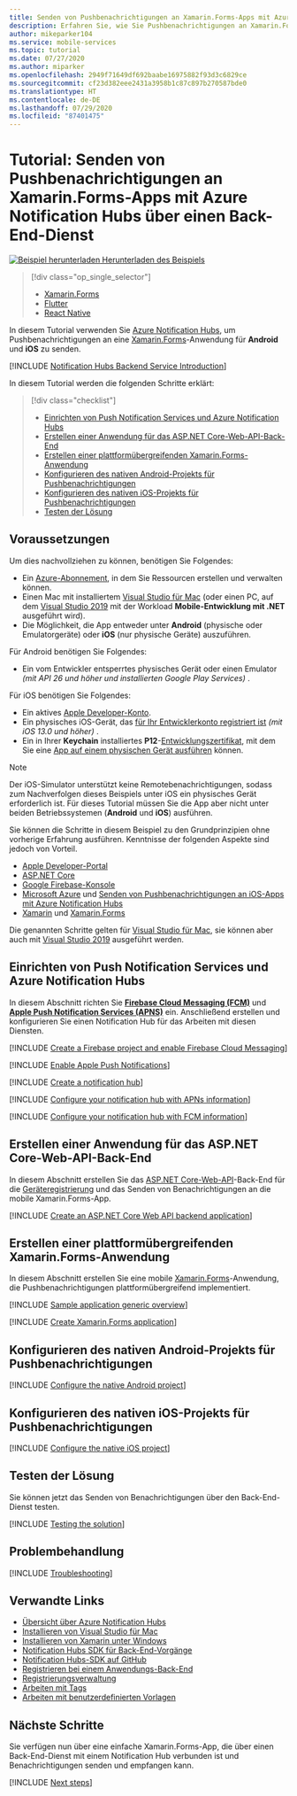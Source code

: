```yaml
---
title: Senden von Pushbenachrichtigungen an Xamarin.Forms-Apps mit Azure Notification Hubs über einen Back-End-Dienst | Microsoft-Dokumentation
description: Erfahren Sie, wie Sie Pushbenachrichtigungen an Xamarin.Forms-Apps senden, die Azure Notification Hubs über einen Back-End-Dienst verwenden.
author: mikeparker104
ms.service: mobile-services
ms.topic: tutorial
ms.date: 07/27/2020
ms.author: miparker
ms.openlocfilehash: 2949f71649df692baabe16975882f93d3c6829ce
ms.sourcegitcommit: cf23d382eee2431a3958b1c87c897b270587bde0
ms.translationtype: HT
ms.contentlocale: de-DE
ms.lasthandoff: 07/29/2020
ms.locfileid: "87401475"
---
```

# <a name="tutorial-send-push-notifications-to-xamarinforms-apps-using-azure-notification-hubs-via-a-backend-service"></a>Tutorial: Senden von Pushbenachrichtigungen an Xamarin.Forms-Apps mit Azure Notification Hubs über einen Back-End-Dienst  

[![Beispiel herunterladen](media/download.png) Herunterladen des Beispiels](https://github.com/xamcat/mobcat-samples/tree/master/notification_hub_backend_service)  

> [!div class="op_single_selector"]
>
> * [Xamarin.Forms](notification-hubs-backend-service-xamarin-forms.md)
> * [Flutter](notification-hubs-backend-service-flutter.md)
> * [React Native](notification-hubs-backend-service-react-native.md)

In diesem Tutorial verwenden Sie [Azure Notification Hubs](https://docs.microsoft.com/azure/notification-hubs/notification-hubs-push-notification-overview), um Pushbenachrichtigungen an eine [Xamarin.Forms](https://dotnet.microsoft.com/apps/xamarin/xamarin-forms)-Anwendung für **Android** und **iOS** zu senden.  

[!INCLUDE [Notification Hubs Backend Service Introduction](includes/notification-hubs-backend-service-introduction.md)]

In diesem Tutorial werden die folgenden Schritte erklärt:

> [!div class="checklist"]
>
> * [Einrichten von Push Notification Services und Azure Notification Hubs](#set-up-push-notification-services-and-azure-notification-hub)
> * [Erstellen einer Anwendung für das ASP.NET Core-Web-API-Back-End](#create-an-aspnet-core-web-api-backend-application)
> * [Erstellen einer plattformübergreifenden Xamarin.Forms-Anwendung](#create-a-cross-platform-xamarinforms-application)
> * [Konfigurieren des nativen Android-Projekts für Pushbenachrichtigungen](#configure-the-native-android-project-for-push-notifications)
> * [Konfigurieren des nativen iOS-Projekts für Pushbenachrichtigungen](#configure-the-native-ios-project-for-push-notifications)
> * [Testen der Lösung](#test-the-solution)

## <a name="prerequisites"></a>Voraussetzungen

Um dies nachvollziehen zu können, benötigen Sie Folgendes:

* Ein [Azure-Abonnement](https://portal.azure.com), in dem Sie Ressourcen erstellen und verwalten können.
* Einen Mac mit installiertem [Visual Studio für Mac](https://visualstudio.microsoft.com/vs/mac/) (oder einen PC, auf dem [Visual Studio 2019](https://visualstudio.microsoft.com/vs) mit der Workload **Mobile-Entwicklung mit .NET** ausgeführt wird).
* Die Möglichkeit, die App entweder unter **Android** (physische oder Emulatorgeräte) oder **iOS** (nur physische Geräte) auszuführen.

Für Android benötigen Sie Folgendes:

* Ein vom Entwickler entsperrtes physisches Gerät oder einen Emulator *(mit API 26 und höher und installierten Google Play Services)* .

Für iOS benötigen Sie Folgendes:

* Ein aktives [Apple Developer-Konto](https://developer.apple.com).
* Ein physisches iOS-Gerät, das [für Ihr Entwicklerkonto registriert ist](https://help.apple.com/developer-account/#/dev40df0d9fa) *(mit iOS 13.0 und höher)* .
* Ein in Ihrer **Keychain** installiertes **P12**-[Entwicklungszertifikat](https://help.apple.com/developer-account/#/dev04fd06d56), mit dem Sie eine [App auf einem physischen Gerät ausführen](https://help.apple.com/xcode/mac/current/#/dev5a825a1ca) können.

> [!NOTE]
> Der iOS-Simulator unterstützt keine Remotebenachrichtigungen, sodass zum Nachverfolgen dieses Beispiels unter iOS ein physisches Gerät erforderlich ist. Für dieses Tutorial müssen Sie die App aber nicht unter beiden Betriebssystemen (**Android** und **iOS**) ausführen.

Sie können die Schritte in diesem Beispiel zu den Grundprinzipien ohne vorherige Erfahrung ausführen. Kenntnisse der folgenden Aspekte sind jedoch von Vorteil.

* [Apple Developer-Portal](https://developer.apple.com)
* [ASP.NET Core](https://docs.microsoft.com/aspnet/core/introduction-to-aspnet-core?view=aspnetcore-3.1)
* [Google Firebase-Konsole](https://console.firebase.google.com/u/0/)
* [Microsoft Azure](https://portal.azure.com) und [Senden von Pushbenachrichtigungen an iOS-Apps mit Azure Notification Hubs](/azure/notification-hubs/ios-sdk-get-started.md)
* [Xamarin](https://dotnet.microsoft.com/apps/xamarin) und [Xamarin.Forms](https://dotnet.microsoft.com/apps/xamarin/xamarin-forms)

Die genannten Schritte gelten für [Visual Studio für Mac](https://visualstudio.microsoft.com/vs/mac/), sie können aber auch mit [Visual Studio 2019](https://visualstudio.microsoft.com/vs) ausgeführt werden.

## <a name="set-up-push-notification-services-and-azure-notification-hub"></a>Einrichten von Push Notification Services und Azure Notification Hubs

In diesem Abschnitt richten Sie **[Firebase Cloud Messaging (FCM)](https://firebase.google.com/docs/cloud-messaging)** und **[Apple Push Notification Services (APNS)](https://developer.apple.com/library/archive/documentation/NetworkingInternet/Conceptual/RemoteNotificationsPG/APNSOverview.html)** ein. Anschließend erstellen und konfigurieren Sie einen Notification Hub für das Arbeiten mit diesen Diensten.

[!INCLUDE [Create a Firebase project and enable Firebase Cloud Messaging](includes/notification-hubs-common-enable-firebase-cloud-messaging.md)]

[!INCLUDE [Enable Apple Push Notifications](includes/notification-hubs-common-enable-apple-push-notifications.md)]

[!INCLUDE [Create a notification hub](includes/notification-hubs-common-create-notification-hub.md)]

[!INCLUDE [Configure your notification hub with APNs information](includes/notification-hubs-common-configure-with-apns-information.md)]

[!INCLUDE [Configure your notification hub with FCM information](includes/notification-hubs-common-configure-with-fcm-information.md)]

## <a name="create-an-aspnet-core-web-api-backend-application"></a>Erstellen einer Anwendung für das ASP.NET Core-Web-API-Back-End

In diesem Abschnitt erstellen Sie das [ASP.NET Core-Web-API](https://dotnet.microsoft.com/apps/aspnet/apis)-Back-End für die [Geräteregistrierung](https://docs.microsoft.com/azure/notification-hubs/notification-hubs-push-notification-registration-management#what-is-device-registration) und das Senden von Benachrichtigungen an die mobile Xamarin.Forms-App.

[!INCLUDE [Create an ASP.NET Core Web API backend application](includes/notification-hubs-backend-service-web-api.md)]

## <a name="create-a-cross-platform-xamarinforms-application"></a>Erstellen einer plattformübergreifenden Xamarin.Forms-Anwendung

In diesem Abschnitt erstellen Sie eine mobile [Xamarin.Forms](https://dotnet.microsoft.com/apps/xamarin/xamarin-forms)-Anwendung, die Pushbenachrichtigungen plattformübergreifend implementiert.

[!INCLUDE [Sample application generic overview](includes/notification-hubs-backend-service-sample-app-overview.md)]

[!INCLUDE [Create Xamarin.Forms application](includes/notification-hubs-backend-service-sample-app-xamarin-forms.md)]

## <a name="configure-the-native-android-project-for-push-notifications"></a>Konfigurieren des nativen Android-Projekts für Pushbenachrichtigungen

[!INCLUDE [Configure the native Android project](includes/notification-hubs-backend-service-configure-xamarin-android.md)]

## <a name="configure-the-native-ios-project-for-push-notifications"></a>Konfigurieren des nativen iOS-Projekts für Pushbenachrichtigungen

[!INCLUDE [Configure the native iOS project](includes/notification-hubs-backend-service-configure-xamarin-ios.md)]

## <a name="test-the-solution"></a>Testen der Lösung

Sie können jetzt das Senden von Benachrichtigungen über den Back-End-Dienst testen.

[!INCLUDE [Testing the solution](includes/notification-hubs-backend-service-testing.md)]

## <a name="troubleshooting"></a>Problembehandlung

[!INCLUDE [Troubleshooting](includes/notification-hubs-backend-service-troubleshooting.md)]

## <a name="related-links"></a>Verwandte Links

* [Übersicht über Azure Notification Hubs](/azure/notification-hubs/notification-hubs-push-notification-overview.md)
* [Installieren von Visual Studio für Mac](https://docs.microsoft.com/visualstudio/mac/installation?view=vsmac-2019)
* [Installieren von Xamarin unter Windows](https://docs.microsoft.com/xamarin/get-started/installation/windows)
* [Notification Hubs SDK für Back-End-Vorgänge](https://www.nuget.org/packages/Microsoft.Azure.NotificationHubs/)
* [Notification Hubs-SDK auf GitHub](https://github.com/Azure/azure-notificationhubs)
* [Registrieren bei einem Anwendungs-Back-End](/azure/notification-hubs/notification-hubs-ios-aspnet-register-user-from-backend-to-push-notification.md)
* [Registrierungsverwaltung](/azure/notification-hubs/notification-hubs-push-notification-registration-management.md)
* [Arbeiten mit Tags](/azure/notification-hubs/notification-hubs-tags-segment-push-message.md)
* [Arbeiten mit benutzerdefinierten Vorlagen](/azure/notification-hubs/notification-hubs-templates-cross-platform-push-messages.md)

## <a name="next-steps"></a>Nächste Schritte

Sie verfügen nun über eine einfache Xamarin.Forms-App, die über einen Back-End-Dienst mit einem Notification Hub verbunden ist und Benachrichtigungen senden und empfangen kann.

[!INCLUDE [Next steps](includes/notification-hubs-backend-service-next-steps.md)]
